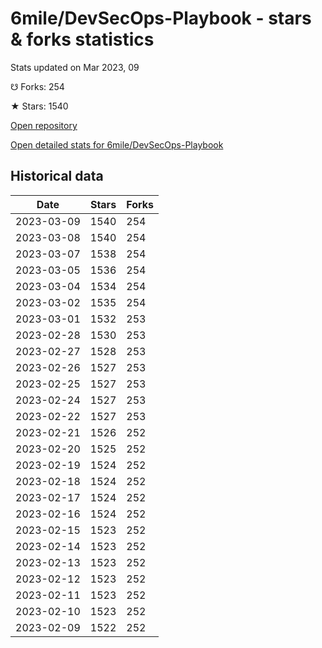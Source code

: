 # 6mile/DevSecOps-Playbook - stars & forks statistics

Stats updated on Mar 2023, 09

☋ Forks: 254

★ Stars: 1540

[Open repository](https://github.com/6mile/DevSecOps-Playbook)

[Open detailed stats for 6mile/DevSecOps-Playbook](https://reviewgithub.com/rep/6mile/DevSecOps-Playbook)

## Historical data
| Date | Stars | Forks |
|------|-------|-------|
| 2023-03-09 | 1540 | 254 | 
| 2023-03-08 | 1540 | 254 | 
| 2023-03-07 | 1538 | 254 | 
| 2023-03-05 | 1536 | 254 | 
| 2023-03-04 | 1534 | 254 | 
| 2023-03-02 | 1535 | 254 | 
| 2023-03-01 | 1532 | 253 | 
| 2023-02-28 | 1530 | 253 | 
| 2023-02-27 | 1528 | 253 | 
| 2023-02-26 | 1527 | 253 | 
| 2023-02-25 | 1527 | 253 | 
| 2023-02-24 | 1527 | 253 | 
| 2023-02-22 | 1527 | 253 | 
| 2023-02-21 | 1526 | 252 | 
| 2023-02-20 | 1525 | 252 | 
| 2023-02-19 | 1524 | 252 | 
| 2023-02-18 | 1524 | 252 | 
| 2023-02-17 | 1524 | 252 | 
| 2023-02-16 | 1524 | 252 | 
| 2023-02-15 | 1523 | 252 | 
| 2023-02-14 | 1523 | 252 | 
| 2023-02-13 | 1523 | 252 | 
| 2023-02-12 | 1523 | 252 | 
| 2023-02-11 | 1523 | 252 | 
| 2023-02-10 | 1523 | 252 | 
| 2023-02-09 | 1522 | 252 | 

